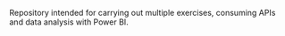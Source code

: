 Repository intended for carrying out multiple exercises, consuming APIs and data analysis with Power BI.
